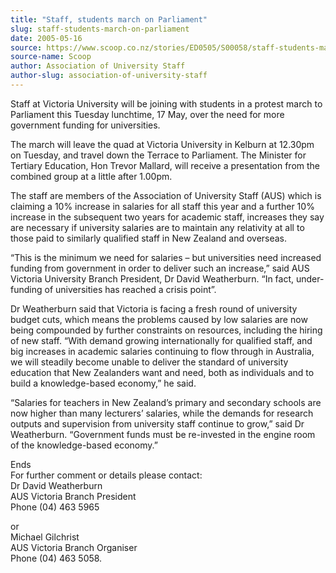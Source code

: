 ```yaml
---
title: "Staff, students march on Parliament"
slug: staff-students-march-on-parliament
date: 2005-05-16
source: https://www.scoop.co.nz/stories/ED0505/S00058/staff-students-march-on-parliament.htm
source-name: Scoop
author: Association of University Staff
author-slug: association-of-university-staff
---
```


<p>Staff at Victoria University will be joining with students
in a protest march to Parliament this Tuesday lunchtime, 17
May, over the need for more government funding for
universities.</p>

<p>The march will leave the quad at Victoria
University in Kelburn at 12.30pm on Tuesday, and travel down
the Terrace to Parliament. The Minister for Tertiary
Education, Hon Trevor Mallard, will receive a presentation
from the combined group at a little after 1.00pm.</p>

<p>The
staff are members of the Association of University Staff
(AUS) which is claiming a 10% increase in salaries for all
staff this year and a further 10% increase in the subsequent
two years for academic staff, increases they say are
necessary if university salaries are to maintain any
relativity at all to those paid to similarly qualified staff
in New Zealand and overseas.</p>

<p>“This is the minimum we need
for salaries – but universities need increased funding from
government in order to deliver such an increase,” said AUS
Victoria University Branch President, Dr David Weatherburn.
“In fact, under-funding of universities has reached a crisis
point”.<p>

<p>Dr Weatherburn said that Victoria is facing a
fresh round of university budget cuts, which means the
problems caused by low salaries are now being compounded by
further constraints on resources, including the hiring of
new staff.  “With demand growing internationally for
qualified staff, and big increases in academic salaries
continuing to flow through in Australia, we will steadily
become unable to deliver the standard of university
education that New Zealanders want and need, both as
individuals and to build a knowledge-based economy,” he
said.<p>
<p>“Salaries for teachers in New Zealand’s primary and
secondary schools are now higher than many lecturers’
salaries, while the demands for research outputs and
supervision from university staff continue to grow,” said Dr
Weatherburn. “Government funds must be re-invested in the
engine room of the knowledge-based economy.”<p>

<p>Ends<br>For
further comment or details please contact:<br>Dr David
Weatherburn <br>AUS Victoria Branch President<br>Phone (04)
463 5965<p>

<p>or <br>Michael Gilchrist <br>AUS Victoria Branch
Organiser<br>Phone (04) 463
5058.<br><p>
         
